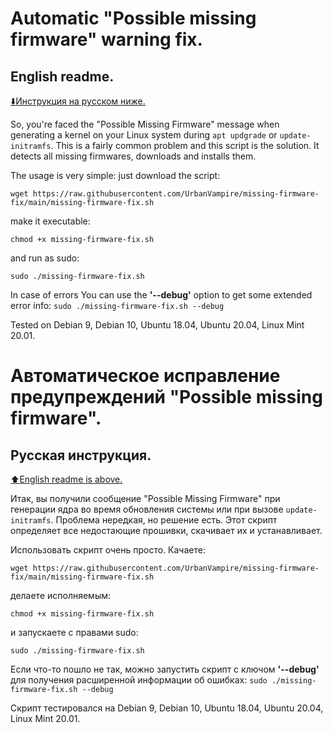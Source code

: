 # Automatic "Possible missing firmware" warning fix.
## English readme.
[:arrow_down:Инструкция на русском ниже.](#%D0%B0%D0%B2%D1%82%D0%BE%D0%BC%D0%B0%D1%82%D0%B8%D1%87%D0%B5%D1%81%D0%BA%D0%BE%D0%B5-%D0%B8%D1%81%D0%BF%D1%80%D0%B0%D0%B2%D0%BB%D0%B5%D0%BD%D0%B8%D0%B5-%D0%BF%D1%80%D0%B5%D0%B4%D1%83%D0%BF%D1%80%D0%B5%D0%B6%D0%B4%D0%B5%D0%BD%D0%B8%D0%B9-possible-missing-firmware)

So, you're faced the "Possible Missing Firmware" message when generating a kernel on your Linux system during `apt updgrade` or `update-initramfs`. This is a fairly common problem and this script is the solution. It detects all missing firmwares, downloads and installs them.

The usage is very simple: just download the script:
```
wget https://raw.githubusercontent.com/UrbanVampire/missing-firmware-fix/main/missing-firmware-fix.sh
```
make it executable:
```
chmod +x missing-firmware-fix.sh
```
and run as sudo:
```
sudo ./missing-firmware-fix.sh
```
In case of errors You can use the **'--debug'** option to get some extended error info:
`sudo ./missing-firmware-fix.sh --debug`

Tested on Debian 9, Debian 10, Ubuntu 18.04, Ubuntu 20.04, Linux Mint 20.01.

# Автоматическое исправление предупреждений "Possible missing firmware".
## Русская инструкция.
[:arrow_up:English readme is above.](#automatic-possible-missing-firmware-warning-fix)

Итак, вы получили сообщение "Possible Missing Firmware" при генерации ядра во время обновления системы или при вызове `update-initramfs`. Проблема нередкая, но решение есть. Этот скрипт определяет все недостающие прошивки, скачивает их и устанавливает.

Использовать скрипт очень просто. Качаете:
```
wget https://raw.githubusercontent.com/UrbanVampire/missing-firmware-fix/main/missing-firmware-fix.sh
```
делаете исполняемым:
```
chmod +x missing-firmware-fix.sh
```
и запускаете с правами sudo:
```
sudo ./missing-firmware-fix.sh
```
Если что-то пошло не так, можно запустить скрипт с ключом **'--debug'** для получения расширенной информации об ошибках:
`sudo ./missing-firmware-fix.sh --debug`

Скрипт тестировался на Debian 9, Debian 10, Ubuntu 18.04, Ubuntu 20.04, Linux Mint 20.01.
